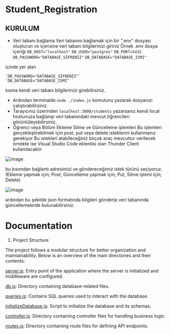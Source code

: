 # Student_Registration

**KURULUM**
- 
- Veri tabanı bağlama
Veri tabanını bağlamak için bir ".env" dosyası oluşturun ve içerisine veri tabanı bilgilerinizi giriniz
Örnek .env dosya içeriği
`DB_HOST="localhost"`
`DB_USER="postgres"`
`DB_PORT=5432`
`DB_PASSWORD="DATABASE_SİFRENİZ"`
`DB_DATABASE="DATABASE_ISMI"`

içinde yer alan

	`DB_PASSWORD="DATABASE_SİFRENİZ"`
	`DB_DATABASE="DATABASE_ISMI" `

kısma kendi veri tabanı bilgilerinizi girebilirsiniz.

- Ardından terminalde `node ./index.js` komutunu yazarak dosyanızı çalıştırabilirsiniz.
- Tarayıcınız üzerinden `localhost:3000/students` yazarsanız kendi local hostunuza bağlanıp veri tabanındaki mevcut öğrencileri görüntüleyebilirsiniz. 
- Öğrenci veya Bölüm Ekleme Silme ve Güncelleme işlemleri
Bu işlemleri gerçekleştirebilmek için post, put veya delete isteklerini kullanmanız gerekiyor
Bu istekleri atabileceğiniz birçok araç mevcuttur verilecek örnekte ise Visual Studio Code eklentisi olan Thunder Client kullanılacaktır

![image](https://github.com/Alidari/Student_Registration/assets/92364056/1d5f5bc8-09b4-4823-86e3-a2bef26dd23e)

bu kısımdan bağlantı adresimizi ve göndereceğimiz istek türünü seçiyoruz. (Ekleme yapmak için; Post, Güncelleme yapmak için; Put, Silme işlemi için; Delete)

![image](https://github.com/Alidari/Student_Registration/assets/92364056/96709152-9fa5-4beb-90fc-ca6356b8bfc0)

ardından bu şekilde json formatında bilgileri gönderip veri tabanında güncellemelerde bulunabilirsiniz. 

# Documentation

1. Project Structure
   
The project follows a modular structure for better organization and maintainability. Below is an overview of the main directories and their contents:

[server.js](./server.js): Entry point of the application where the server is initialized and middleware are configured.

[db.js](./db.js): Directory containing database-related files.

[queries.js](./src/student/queries.js): Contains SQL queries used to interact with the database.

[initializeDatabase.js](./src/student/initializeDatabase.js): Script to initialize the database and its schemas.

[controller.js](./src/student/controller.js): Directory containing controller files for handling business logic.

[routes.js](./src/student/routes.js): Directory containing route files for defining API endpoints.





